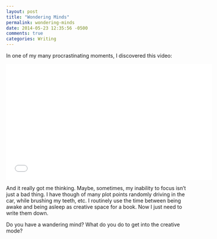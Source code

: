 ```yaml
---
layout: post
title: "Wondering Minds"
permalink: wondering-minds
date: 2014-05-23 12:35:56 -0500
comments: true
categories: Writing
---
```

In one of my many procrastinating moments, I discovered this video:

<iframe width="560" height="315" src="//www.youtube.com/embed/epDQmomWktU" frameborder="0" allowfullscreen></iframe><br />

And it really got me thinking. Maybe, sometimes, my inability to focus isn’t just a bad thing. I have though of many plot points randomly driving in the car, while brushing my teeth, etc. I routinely use the time between being awake and being asleep as creative space for a book. Now I just need to write them down.

Do you have a wandering mind? What do you do to get into the creative mode?
